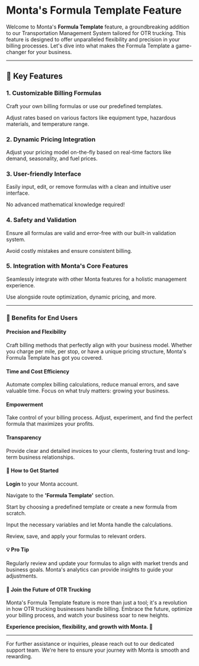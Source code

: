 # Monta's Formula Template Feature

Welcome to Monta's **Formula Template** feature, a groundbreaking addition to our Transportation Management System tailored for OTR trucking. This feature is designed to offer unparalleled flexibility and precision in your billing processes. Let's dive into what makes the Formula Template a game-changer for your business.

---

## 🌟 Key Features

### 1. Customizable Billing Formulas

Craft your own billing formulas or use our predefined templates.

Adjust rates based on various factors like equipment type, hazardous materials, and temperature range.

### 2. Dynamic Pricing Integration

Adjust your pricing model on-the-fly based on real-time factors like demand, seasonality, and fuel prices.

### 3. User-friendly Interface

Easily input, edit, or remove formulas with a clean and intuitive user interface.

No advanced mathematical knowledge required!

### 4. Safety and Validation

Ensure all formulas are valid and error-free with our built-in validation system.

Avoid costly mistakes and ensure consistent billing.

### 5. Integration with Monta's Core Features

Seamlessly integrate with other Monta features for a holistic management experience.

Use alongside route optimization, dynamic pricing, and more.

---

### 🚀 Benefits for End Users

#### Precision and Flexibility

Craft billing methods that perfectly align with your business model. Whether you charge per mile, per stop, or have a unique pricing structure, Monta's Formula Template has got you covered.

#### Time and Cost Efficiency

Automate complex billing calculations, reduce manual errors, and save valuable time. Focus on what truly matters: growing your business.

#### Empowerment

Take control of your billing process. Adjust, experiment, and find the perfect formula that maximizes your profits.

#### Transparency

Provide clear and detailed invoices to your clients, fostering trust and long-term business relationships.

#### 📘 How to Get Started

**Login** to your Monta account.

Navigate to the **'Formula Template'** section.

Start by choosing a predefined template or create a new formula from scratch.

Input the necessary variables and let Monta handle the calculations.

Review, save, and apply your formulas to relevant orders.

#### 💡 Pro Tip

Regularly review and update your formulas to align with market trends and business goals. Monta's analytics can provide insights to guide your adjustments.

#### 🤝 Join the Future of OTR Trucking

Monta's Formula Template feature is more than just a tool; it's a revolution in how OTR trucking businesses handle billing. Embrace the future, optimize your billing process, and watch your business soar to new heights.

**Experience precision, flexibility, and growth with Monta. 🚀**

---

For further assistance or inquiries, please reach out to our dedicated support team. We're here to ensure your journey with Monta is smooth and rewarding.